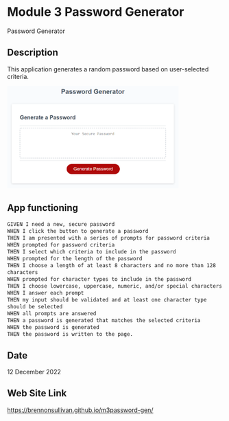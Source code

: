 # Module 3 Password Generator
Password Generator
## Description

This application generates a random password based on user-selected criteria.

<div>
    <img src="./Images/03-javascript-homework-demo.png" width="400px"/> 
</div>

## App functioning

    GIVEN I need a new, secure password
    WHEN I click the button to generate a password
    THEN I am presented with a series of prompts for password criteria
    WHEN prompted for password criteria
    THEN I select which criteria to include in the password
    WHEN prompted for the length of the password
    THEN I choose a length of at least 8 characters and no more than 128 characters
    WHEN prompted for character types to include in the password
    THEN I choose lowercase, uppercase, numeric, and/or special characters
    WHEN I answer each prompt
    THEN my input should be validated and at least one character type should be selected
    WHEN all prompts are answered
    THEN a password is generated that matches the selected criteria
    WHEN the password is generated
    THEN the password is written to the page.

## Date 

12 December 2022

## Web Site Link

https://brennonsullivan.github.io/m3password-gen/
